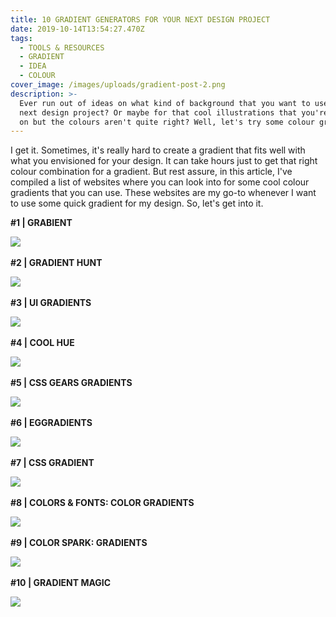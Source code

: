 ```yaml
---
title: 10 GRADIENT GENERATORS FOR YOUR NEXT DESIGN PROJECT
date: 2019-10-14T13:54:27.470Z
tags:
  - TOOLS & RESOURCES
  - GRADIENT
  - IDEA
  - COLOUR
cover_image: /images/uploads/gradient-post-2.png
description: >-
  Ever run out of ideas on what kind of background that you want to use for your
  next design project? Or maybe for that cool illustrations that you're working
  on but the colours aren't quite right? Well, let's try some colour gradients.
---
```

I get it. Sometimes, it's really hard to create a gradient that fits well with what you envisioned for your design. It can take hours just to get that right colour combination for a gradient. But rest assure, in this article, I've compiled a list of websites where you can look into for some cool colour gradients that you can use. These websites are my go-to whenever I want to use some quick gradient for my design. So, let's get into it.
&nbsp;

**\#1 | GRABIENT**

[![](/images/uploads/g-1.png)](https://www.grabient.com)
&nbsp;
&nbsp;

**\#2 | GRADIENT HUNT**

[![](/images/uploads/g-2.png)](https://gradienthunt.com)
&nbsp;
&nbsp;

**\#3 | UI GRADIENTS**

[![](/images/uploads/g-3.png)](https://uigradients.com/)
&nbsp;
&nbsp;

**\#4 | COOL HUE**

[![](/images/uploads/g-4.png)](https://webkul.github.io/coolhue/)
&nbsp;
&nbsp;

**\#5 | CSS GEARS GRADIENTS**

[![](/images/uploads/g-5.png)](https://gradients.cssgears.com)
&nbsp;
&nbsp;

**\#6 | EGGRADIENTS**

[![](/images/uploads/g-6.png)](https://www.eggradients.com)
&nbsp;
&nbsp;

**\#7 | CSS GRADIENT**

[![](/images/uploads/g-7.png)](https://cssgradient.io)
&nbsp;
&nbsp;

**\#8 | COLORS & FONTS: COLOR GRADIENTS**

[![](/images/uploads/g-8.png)](https://colorsandfonts.com/gradients.html)
&nbsp;
&nbsp;

**\#9 | COLOR SPARK: GRADIENTS**

[![](/images/uploads/g-9.png)](https://colorspark.app/gradients)
&nbsp;
&nbsp;

**\#10 | GRADIENT MAGIC**

[![](/images/uploads/g-10.png)](https://www.gradientmagic.com)
&nbsp;
